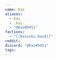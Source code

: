 ```yaml
---
name: Kaz
aliases:
  - Kaz
  - .Kaz.
  - "@Kaz#9451"
factions:
  - "[[Kessoku Band]]"
reddit: 
discord: "@Kaz#9451"
tags:
---
```


